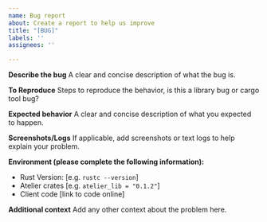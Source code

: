```yaml
---
name: Bug report
about: Create a report to help us improve
title: "[BUG]"
labels: ''
assignees: ''

---
```


**Describe the bug**
A clear and concise description of what the bug is.

**To Reproduce**
Steps to reproduce the behavior, is this a library bug or cargo tool bug?

**Expected behavior**
A clear and concise description of what you expected to happen.

**Screenshots/Logs**
If applicable, add screenshots or text logs to help explain your problem.

**Environment (please complete the following information):**
 - Rust Version: [e.g. `rustc --version`]
 - Atelier crates [e.g. `atelier_lib = "0.1.2"`]
 - Client code [link to code online]

**Additional context**
Add any other context about the problem here.
